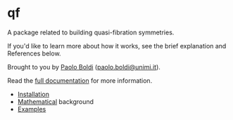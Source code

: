 # qf

A package related to building quasi-fibration symmetries.

If you'd like to learn more about how it works, see the brief explanation and References below.

Brought to you by [Paolo Boldi](http://boldi.di.unimi.it/) (<paolo.boldi@unimi.it>).

Read the [full documentation](docs/build/html/index.html) for more information.

- [Installation](docs/install.md)
- [Mathematical](docs/maths.md) background
- [Examples](docs/examples.md)
